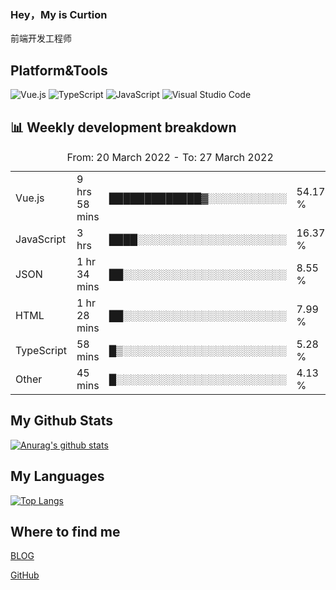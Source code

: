 ### Hey，My is Curtion
前端开发工程师
## Platform&Tools

![Vue.js](https://img.shields.io/badge/-Vue.js-4FC08D?style=flat-square&logo=Vue.js&logoColor=white)
![TypeScript](https://img.shields.io/badge/-TypeScript-007ACC?style=flat-square&logo=typescript&logoColor=white)
![JavaScript](https://img.shields.io/badge/-JavaScript-F7DF1E?style=flat-square&logo=javascript&logoColor=black)
![Visual Studio Code](https://img.shields.io/badge/-VSCode-007ACC?style=flat-square&logo=Visual-Studio-Code&logoColor=white)

## 📊 Weekly development breakdown

<!--START_SECTION:waka-->

<table><caption>From: 20 March 2022 - To: 27 March 2022</caption><tr><td>Vue.js</td><td>9 hrs 58 mins</td><td>█████████████▓░░░░░░░░░░░</td><td>54.17 %</td></tr><tr><td>JavaScript</td><td>3 hrs</td><td>████░░░░░░░░░░░░░░░░░░░░░</td><td>16.37 %</td></tr><tr><td>JSON</td><td>1 hr 34 mins</td><td>██░░░░░░░░░░░░░░░░░░░░░░░</td><td>8.55 %</td></tr><tr><td>HTML</td><td>1 hr 28 mins</td><td>██░░░░░░░░░░░░░░░░░░░░░░░</td><td>7.99 %</td></tr><tr><td>TypeScript</td><td>58 mins</td><td>█▒░░░░░░░░░░░░░░░░░░░░░░░</td><td>5.28 %</td></tr><tr><td>Other</td><td>45 mins</td><td>█░░░░░░░░░░░░░░░░░░░░░░░░</td><td>4.13 %</td></tr></table>

<!--END_SECTION:waka-->

## My Github Stats

[![Anurag's github stats](https://github-readme-stats.vercel.app/api?username=curtion&count_private=true&show_icons=true&theme=onedark)](https://github.com/anuraghazra/github-readme-stats)

## My Languages

[![Top Langs](https://github-readme-stats.vercel.app/api/top-langs/?username=curtion&layout=compact)](https://github.com/anuraghazra/github-readme-stats)

## Where to find me

[BLOG](https://blog.3gxk.net)

[GitHub](https://github.com/Curtion)
